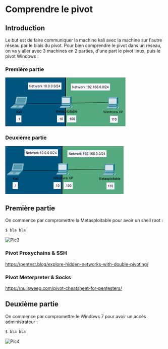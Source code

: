 # Comprendre le pivot
## Introduction
Le but est de faire communiquer la machine kali avec la machine sur l'autre réseau par le biais du pivot.
Pour bien comprendre le pivot dans un réseau, on va y aller avec 3 machines en 2 parties, d'une part le pivot linux, puis le pivot Windows :
### Première partie
![Pic1](img/Pivot_1.PNG?raw=true)</br>
### Deuxième partie
![Pic2](img/Pivot_2.PNG?raw=true)</br>

## Première partie
On commence par compromettre la Metasploitable pour avoir un shell root :
```bash
$ bla bla
```
![Pic3](img/Pivot_X.PNG?raw=true)</br>

### Pivot Proxychains & SSH
https://pentest.blog/explore-hidden-networks-with-double-pivoting/

### Pivot Meterpreter & Socks
https://nullsweep.com/pivot-cheatsheet-for-pentesters/

## Deuxième partie
On commence par compromettre le Windows 7 pour avoir un accès administrateur :
```bash
$ bla bla
```
![Pic4](img/Pivot_X.PNG?raw=true)</br>